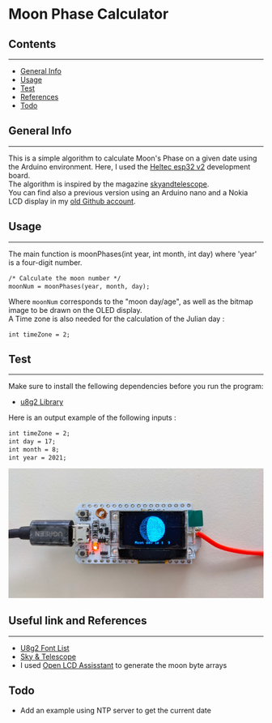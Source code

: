 # Moon Phase Calculator

## Contents
***
- [General Info](#general-info)
- [Usage](#usage)
- [Test](#test)
- [References](#useful-link-and-references)
- [Todo](#todo)







## General Info
***
This is a simple algorithm to calculate Moon's Phase on a given date using the Arduino environment. Here, I used the [Heltec esp32 v2](https://heltec.org/project/wifi-lora-32/) development board.   
The algorithm is inspired by the magazine [skyandtelescope](https://skyandtelescope.org/wp-content/plugins/observing-tools/moonphase/moon.html).   
You can find also a previous version using an Arduino nano and a Nokia LCD display in my [old Github account](https://github.com/TorLab/MoonPhaseCalculation).

## Usage
***
The main function is moonPhases(int year, int month, int day) where 'year' is a four-digit number.
```
/* Calculate the moon number */
moonNum = moonPhases(year, month, day);
```
Where ``moonNum`` corresponds to the "moon day/age", as well as the bitmap image to be drawn on the OLED display.   
A Time zone is also needed for the calculation of the Julian day : 
```
int timeZone = 2;
```


## Test
***
Make sure to install the fellowing dependencies before you run the program:
* [u8g2 Library](https://github.com/olikraus/u8g2/wiki)   

Here is an output example of the following inputs :
```
int timeZone = 2;
int day = 17;
int month = 8;
int year = 2021;
```

![Image text](./images/Test_Moon_Phase.jpg)



## Useful link and References
***

- [U8g2 Font List](https://github.com/olikraus/u8g2/wiki/fntlist8#5-pixel-height)
- [Sky & Telescope](https://skyandtelescope.org/wp-content/plugins/observing-tools/moonphase/moon.html)
- I used [Open LCD Assisstant](https://github.com/faytor/open_lcd_assistant) to generate the moon byte arrays 


## Todo
- Add an example using NTP server to get the current date 